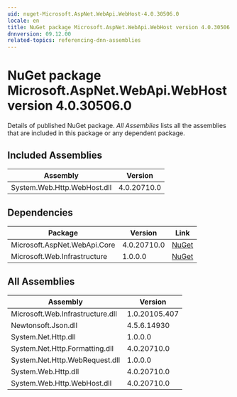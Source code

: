 ```yaml
---
uid: nuget-Microsoft.AspNet.WebApi.WebHost-4.0.30506.0
locale: en
title: NuGet package Microsoft.AspNet.WebApi.WebHost version 4.0.30506.0
dnnversion: 09.12.00
related-topics: referencing-dnn-assemblies
---
```


# NuGet package Microsoft.AspNet.WebApi.WebHost version 4.0.30506.0
Details of published NuGet package.
*All Assemblies* lists all the assemblies that are included in this package or any dependent package.

## Included Assemblies

|Assembly|Version|
|---|---|
|System.Web.Http.WebHost.dll|4.0.20710.0|

## Dependencies

|Package|Version|Link|
|---|---|---|
|Microsoft.AspNet.WebApi.Core|4.0.20710.0|[NuGet](https://www.nuget.org/packages/Microsoft.AspNet.WebApi.Core/4.0.20710.0)|
|Microsoft.Web.Infrastructure|1.0.0.0|[NuGet](https://www.nuget.org/packages/Microsoft.Web.Infrastructure/1.0.0.0)|

## All Assemblies

|Assembly|Version|
|---|---|
|Microsoft.Web.Infrastructure.dll|1.0.20105.407|
|Newtonsoft.Json.dll|4.5.6.14930|
|System.Net.Http.dll|1.0.0.0|
|System.Net.Http.Formatting.dll|4.0.20710.0|
|System.Net.Http.WebRequest.dll|1.0.0.0|
|System.Web.Http.dll|4.0.20710.0|
|System.Web.Http.WebHost.dll|4.0.20710.0|

